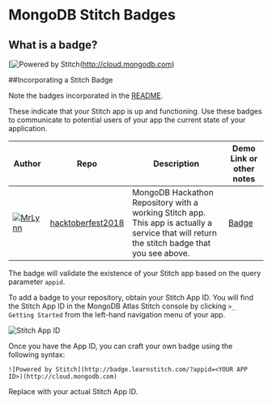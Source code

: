 # MongoDB Stitch Badges
## What is a badge?

[![Powered by Stitch](http://badge.learnstitch.com/?appid=stitch-badges-dkhza)(http://cloud.mongodb.com)

##Incorporating a Stitch Badge

Note the badges incorporated in the [README](https://github.com/mongodb/hacktoberfest2018/blob/master/README.md").

 These indicate that your Stitch app is up and functioning. Use these badges to communicate to potential users of your app the current state of your application.

| Author | Repo | Description | Demo Link or other notes |
| --- | --- | --- | --- |
| [![MrLynn](https://avatars2.githubusercontent.com/u/192552?s=50&v=4)](http://twitter.com/merlynn) |  [hacktoberfest2018](http://github.com/mongodb/hacktoberfest2018)| MongoDB Hackathon Repository with a working Stitch app. This app is actually a service that will return the stitch badge that you see above.|  [Badge](http://badge.learnstitch.com) |

The badge will validate the existence of your Stitch app based on the query parameter `appid`. 

To add a badge to your repository, obtain your Stitch App ID. You will find the Stitch App ID in the MongoDB Atlas Stitch console by clicking `>_ Getting Started` from the left-hand navigation menu of your app.

![Stitch App ID](https://i.imgur.com/y6dWV5M.png)

Once you have the App ID, you can craft your own badge using the following syntax:

```![Powered by Stitch](http://badge.learnstitch.com/?appid=<YOUR APP ID>)(http://cloud.mongodb.com)```

Replace *<YOUR APP ID>* with your actual Stitch App ID.